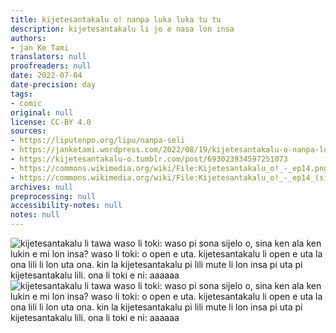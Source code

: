 ```yaml
---
title: kijetesantakalu o! nanpa luka luka tu tu
description: kijetesantakalu li jo e nasa lon insa
authors:
- jan Ke Tami
translators: null
proofreaders: null
date: 2022-07-04
date-precision: day
tags:
- comic
original: null
license: CC-BY 4.0
sources:
- https://liputenpo.org/lipu/nanpa-seli
- https://janketami.wordpress.com/2022/08/19/kijetesantakalu-o-nanpa-luka-luka-tu-tu/
- https://kijetesantakalu-o.tumblr.com/post/693023934597251073
- https://commons.wikimedia.org/wiki/File:Kijetesantakalu_o!_-_ep14.png
- https://commons.wikimedia.org/wiki/File:Kijetesantakalu_o!_-_ep14_(sitelen_pona).png
archives: null
preprocessing: null
accessibility-notes: null
notes: null
---
```


![kijetesantakalu li tawa waso li toki: waso pi sona sijelo o, sina ken ala ken lukin e mi lon insa? waso li toki: o open e uta. kijetesantakalu li open e uta la ona lili li lon uta ona. kin la kijetesantakalu pi lili mute li lon insa pi uta pi kijetesantakalu lili. ona li toki e ni: aaaaaa](https://upload.wikimedia.org/wikipedia/commons/3/3b/Kijetesantakalu_o%21_-_ep14.png)
![kijetesantakalu li tawa waso li toki: waso pi sona sijelo o, sina ken ala ken lukin e mi lon insa? waso li toki: o open e uta. kijetesantakalu li open e uta la ona lili li lon uta ona. kin la kijetesantakalu pi lili mute li lon insa pi uta pi kijetesantakalu lili. ona li toki e ni: aaaaaa](https://upload.wikimedia.org/wikipedia/commons/b/bc/Kijetesantakalu_o%21_-_ep14_%28sitelen_pona%29.png)